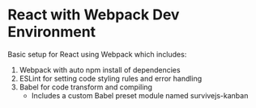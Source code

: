 # React with Webpack Dev Environment

Basic setup for React using Webpack which includes:
1. Webpack with auto npm install of dependencies
2. ESLint for setting code styling rules and error handling
3. Babel for code transform and compiling
    * Includes a custom Babel preset module named survivejs-kanban 